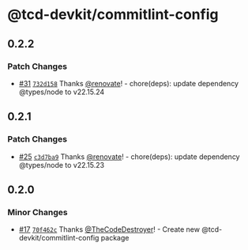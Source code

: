 # @tcd-devkit/commitlint-config

## 0.2.2

### Patch Changes

- [#31](https://github.com/TheCodeDestroyer/devkit/pull/31) [`732d158`](https://github.com/TheCodeDestroyer/devkit/commit/732d158f007bcbf1c7770bc4c8111dd6dc756080) Thanks [@renovate](https://github.com/apps/renovate)! - chore(deps): update dependency @types/node to v22.15.24

## 0.2.1

### Patch Changes

- [#25](https://github.com/TheCodeDestroyer/devkit/pull/25) [`c3d7ba9`](https://github.com/TheCodeDestroyer/devkit/commit/c3d7ba9c3097a1780167dbb84e5217dbe4b2bae3) Thanks [@renovate](https://github.com/apps/renovate)! - chore(deps): update dependency @types/node to v22.15.23

## 0.2.0

### Minor Changes

- [#17](https://github.com/TheCodeDestroyer/devkit/pull/17) [`70f462c`](https://github.com/TheCodeDestroyer/devkit/commit/70f462cf8728ca9f10bec25bf4e28f155d665199) Thanks [@TheCodeDestroyer](https://github.com/TheCodeDestroyer)! - Create new @tcd-devkit/commitlint-config package

